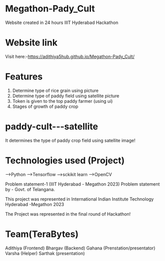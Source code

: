 # Megathon-Pady_Cult
Website created in 24 hours IIIT Hyderabad Hackathon

# Website link
Visit here:-https://adithiya5hub.github.io/Megathon-Pady_Cult/

# Features
 1. Determine type of rice grain using picture
 2. Determine type of paddy field  using satellite picture
 3. Token is given to the top paddy farmer (using ui)
 4. Stages of growth of paddy crop

# paddy-cult---satellite
It determines the type of  paddy crop field using satellite image!

# Technologies used (Project)
-->Python
-->Tensorflow
-->sckikit learn
-->OpenCV

Problem statement-1 (IIIT Hyderabad - Megathon 2023)
Problem statement by - Govt. of Telangana.

This project was represented in International Indian Institute Technology Hyderabad -Megathon 2023

The Project was represented in the final round of Hackathon! 

# Team(TeraBytes)
Adithiya (Frontend)
Bhargav (Backend)
Gahana (Prenstation/presentator)
Varsha (Helper)
Sarthak (presentation)

